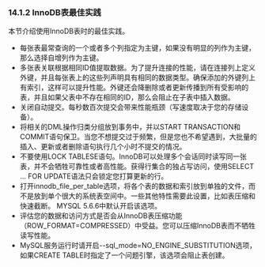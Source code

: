 ### 14.1.2 InnoDB表最佳实践
本节介绍使用InnoDB表时的最佳实践。

- 每张表最常查询的一个或者多个列指定为主键，如果没有明显的列作为主键，那么选择自增列作为主键。
- 多张表关联根据相同ID值提取数据。为了提升连接的性能，请在连接列上定义外键，并且每张表上的这些列声明具有相同的数据类型。确保添加的外键列上有索引，这样可以提升性能。外键还会降删除或者更新传播到所有受影响的表，并且如果父表中不存在相同的ID，那么会阻止在子表中插入数据。
- 关闭自动提交。每秒数百次提交会带来性能瓶颈（写速度取决于您的存储设备）。
- 将相关的DML操作归类分组放到事务中，并以START TRANSACTION和COMMIT语句保卫。当您不想提交过于频繁，但是您也不希望遇到，大批量的插入、更新或者删除语句执行几个小时不提交的情况。
- 不要使用LOCK TABLESE语句。InnoDB可以处理多个会话同时读写同一张表，并不会牺牲可靠性或者高性能。获得行集合的独占写访问，使用SELECT ... FOR UPDATE语法只会锁定您打算更新的行。
- 打开innodb_file_per_table选项，将各个表的数据和索引放到单独的文件，而不是放到单个很大的系统表空间中。一些其他特性需要此设置，比如表压缩和快速截断。
MYSQL 5.6.6中默认开启该选项。
- 评估您的数据和访问方式是否会从InnoDB表压缩功能（ROW_FORMAT=COMPRESSED）中受益。您可以压缩InnoDB表而不牺牲读写性能。
- MySQL服务运行时请开启--sql\_mode=NO\_ENGINE\_SUBSTITUTION选项，如果CREATE TABLE时指定了一个问题引擎，该选项会阻止表创建。
